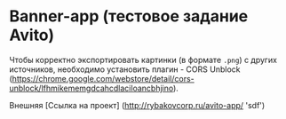 # Banner-app (тестовое задание Avito)
Чтобы корректно экспортировать картинки (в формате `.png`) с других источников, необходимо установить плагин - CORS Unblock (https://chrome.google.com/webstore/detail/cors-unblock/lfhmikememgdcahcdlaciloancbhjino). 

Внешняя [Ссылка на проект] (http://rybakovcorp.ru/avito-app/ 'sdf')

